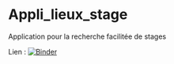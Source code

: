 # Appli_lieux_stage
Application pour la recherche facilitée de stages

Lien :
[![Binder](https://mybinder.org/badge_logo.svg)](https://mybinder.org/v2/gh/JustineAragones/Appli_lieux_stage/?urlpath=%2Fvoila%2Frender%2FLieux_de_stages.ipynb)
